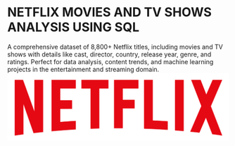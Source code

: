 # NETFLIX MOVIES AND TV SHOWS ANALYSIS USING SQL

A comprehensive dataset of 8,800+ Netflix titles, including movies and TV shows with details like cast, director, country, release year, genre, and ratings. Perfect for data analysis, content trends, and machine learning projects in the entertainment and streaming domain.
![Netflix logo](https://github.com/Tanya-yadav-21/Netflix_SQL_Project/blob/main/logo.png)
